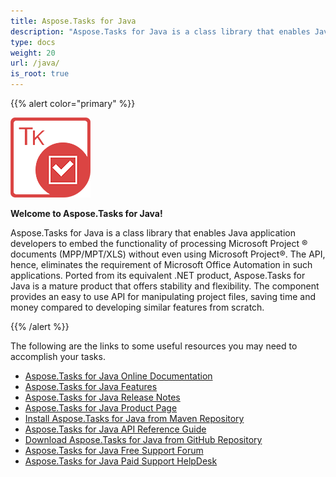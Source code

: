 ```yaml
---
title: Aspose.Tasks for Java
description: "Aspose.Tasks for Java is a class library that enables Java applications to generate, modify, convert, render, and print MPP, Primavera XML files without using Microsoft Project or Oracle Primavera software."
type: docs
weight: 20
url: /java/
is_root: true
---
```


{{% alert color="primary" %}} 

![Aspose.Tasks for Java Product Logo](home_1.png)

**Welcome to Aspose.Tasks for Java!**

Aspose.Tasks for Java is a class library that enables Java application developers to embed the functionality of processing Microsoft Project ® documents (MPP/MPT/XLS) without even using Microsoft Project®. The API, hence, eliminates the requirement of Microsoft Office Automation in such applications. Ported from its equivalent .NET product, Aspose.Tasks for Java is a mature product that offers stability and flexibility. The component provides an easy to use API for manipulating project files, saving time and money compared to developing similar features from scratch.

{{% /alert %}} 

The following are the links to some useful resources you may need to accomplish your tasks.

- [Aspose.Tasks for Java Online Documentation](/tasks/java/)
- [Aspose.Tasks for Java Features](/tasks/java/product-overview/)
- [Aspose.Tasks for Java Release Notes](/tasks/java/release-notes/)
- [Aspose.Tasks for Java Product Page](https://products.aspose.com/tasks/java/)
- [Install Aspose.Tasks for Java from Maven Repository](/tasks/java/installation/)
- [Aspose.Tasks for Java API Reference Guide](https://apireference.aspose.com/tasks/java)
- [Download Aspose.Tasks for Java from GitHub Repository](https://github.com/aspose-tasks/Aspose.Tasks-for-Java)
- [Aspose.Tasks for Java Free Support Forum](https://forum.aspose.com/c/tasks/15)
- [Aspose.Tasks for Java Paid Support HelpDesk](https://helpdesk.aspose.com/)
